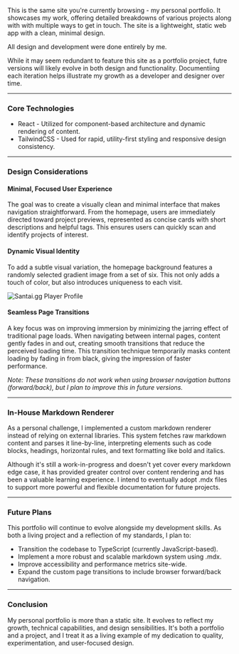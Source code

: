 This is the same site you're currently browsing - my personal portfolio. It showcases my work, offering detailed breakdowns of various projects along with with multiple ways to get in touch. The site is a lightweight, static web app with a clean, minimal design. 

All design and development were done entirely by me.

While it may seem redundant to feature this site as a portfolio project, futre versions will likely evolve in both design and functionality. Documentiing each iteration helps illustrate my growth as a developer and designer over time.

---

### Core Technologies

 - React - Utilized for component-based architecture and dynamic rendering of content.
 - TailwindCSS - Used for rapid, utility-first styling and responsive design consistency.

---

### Design Considerations

#### Minimal, Focused User Experience

The goal was to create a visually clean and minimal interface that makes navigation straightforward. From the homepage, users are immediately directed toward project previews, represented as concise cards with short descriptions and helpful tags. This ensures users can quickly scan and identify projects of interest.

#### Dynamic Visual Identity

To add a subtle visual variation, the homepage background features a randomly selected gradient image from a set of six. This not only adds a touch of color, but also introduces uniqueness to each visit.

![Santai.gg Player Profile](/projects/domodyv1/home.png)

#### Seamless Page Transitions

A key focus was on improving immersion by minimizing the jarring effect of traditional page loads. When navigating between internal pages, content gently fades in and out, creating smooth transitions that reduce the perceived loading time. This transition technique temporarily masks content loading by fading in from black, giving the impression of faster performance.

*Note: These transitions do not work when using browser navigation buttons (forward/back), but I plan to improve this in future versions.*

--- 

### In-House Markdown Renderer

As a personal challenge, I implemented a custom markdown renderer instead of relying on external libraries. This system fetches raw markdown content and parses it line-by-line, interpreting elements such as code blocks, headings, horizontal rules, and text formatting like bold and italics. 

Although it's still a work-in-progress and doesn't yet cover every markdown edge case, it has provided greater control over content rendering and has been a valuable learning experience. I intend to eventually adopt .mdx files to support more powerful and flexible documentation for future projects. 

---

### Future Plans

This portfolio will continue to evolve alongside my development skills. As both a living project and a reflection of my standards, I plan to: 

 - Transition the codebase to TypeScript (currently JavaScript-based).
 - Implement a more robust and scalable markdown system using .mdx. 
 - Improve accessibility and performance metrics site-wide. 
 - Expand the custom page transitions to include browser forward/back navigation.

---

### Conclusion

My personal portfolio is more than a static site. It evolves to reflect my growth, technical capabilities, and design sensibilities. It's both a portfolio and a project, and I treat it as a living example of my dedication to quality, experimentation, and user-focused design.